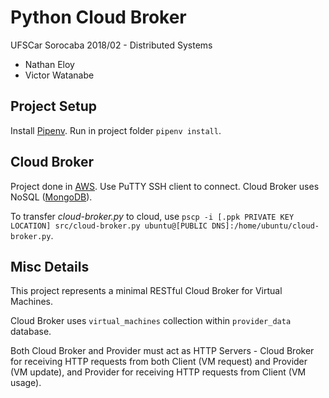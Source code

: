 # Python Cloud Broker
UFSCar Sorocaba 2018/02 - Distributed Systems

- Nathan Eloy
- Victor Watanabe

## Project Setup
Install [Pipenv](https://github.com/pypa/pipenv). Run in project folder `pipenv install`.

## Cloud Broker
Project done in [AWS](https://aws.amazon.com/). Use PuTTY SSH client to connect. Cloud Broker uses NoSQL ([MongoDB](https://mongodb.com/)).

To transfer _cloud-broker.py_ to cloud, use `pscp -i [.ppk PRIVATE KEY LOCATION] src/cloud-broker.py ubuntu@[PUBLIC DNS]:/home/ubuntu/cloud-broker.py`.

## Misc Details
This project represents a minimal RESTful Cloud Broker for Virtual Machines.

Cloud Broker uses `virtual_machines` collection within `provider_data` database.

Both Cloud Broker and Provider must act as HTTP Servers - Cloud Broker for receiving HTTP requests from both Client (VM request) and Provider (VM update), and Provider for receiving HTTP requests from Client (VM usage).
